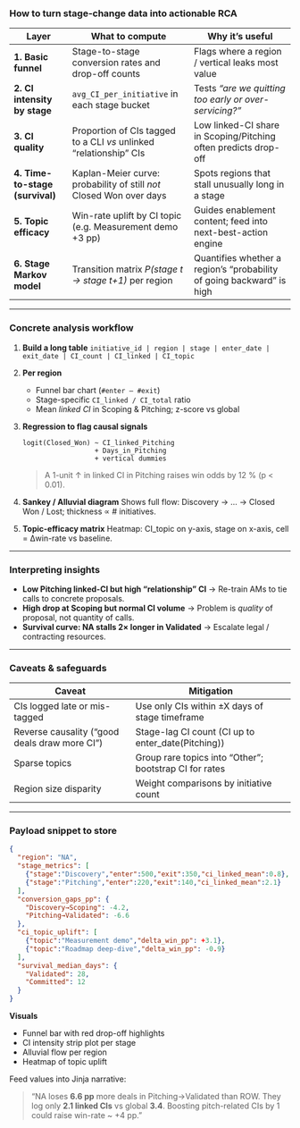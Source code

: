 ### How to turn stage-change data into actionable RCA

| Layer                           | What to compute                                                     | Why it’s useful                                                       |
| ------------------------------- | ------------------------------------------------------------------- | --------------------------------------------------------------------- |
| **1. Basic funnel**             | Stage-to-stage conversion rates and drop-off counts                 | Flags where a region / vertical leaks most value                      |
| **2. CI intensity by stage**    | `avg_CI_per_initiative` in each stage bucket                        | Tests *“are we quitting too early or over-servicing?”*                |
| **3. CI quality**               | Proportion of CIs tagged to a CLI *vs* unlinked “relationship” CIs  | Low linked-CI share in Scoping/Pitching often predicts drop-off       |
| **4. Time-to-stage (survival)** | Kaplan-Meier curve: probability of still *not* Closed Won over days | Spots regions that stall unusually long in a stage                    |
| **5. Topic efficacy**           | Win-rate uplift by CI topic (e.g. Measurement demo +3 pp)           | Guides enablement content; feed into next-best-action engine          |
| **6. Stage Markov model**       | Transition matrix *P(stage t → stage t+1)* per region               | Quantifies whether a region’s “probability of going backward” is high |

---

### Concrete analysis workflow

1. **Build a long table**
   `initiative_id | region | stage | enter_date | exit_date | CI_count | CI_linked | CI_topic`

2. **Per region**

   * Funnel bar chart (`#enter – #exit`)
   * Stage-specific `CI_linked / CI_total` ratio
   * Mean *linked CI* in Scoping & Pitching; z-score vs global

3. **Regression to flag causal signals**

   ```text
   logit(Closed_Won) ~ CI_linked_Pitching
                     + Days_in_Pitching
                     + vertical dummies
   ```

   > A 1-unit ↑ in linked CI in Pitching raises win odds by 12 % (p < 0.01).

4. **Sankey / Alluvial diagram**
   Shows full flow: Discovery → … → Closed Won / Lost; thickness ∝ # initiatives.

5. **Topic-efficacy matrix**
   Heatmap: CI\_topic on y-axis, stage on x-axis, cell = Δwin-rate vs baseline.

---

### Interpreting insights

* **Low Pitching linked-CI but high “relationship” CI**
  → Re-train AMs to tie calls to concrete proposals.
* **High drop at Scoping but normal CI volume**
  → Problem is *quality* of proposal, not quantity of calls.
* **Survival curve: NA stalls 2× longer in Validated**
  → Escalate legal / contracting resources.

---

### Caveats & safeguards

| Caveat                                        | Mitigation                                             |
| --------------------------------------------- | ------------------------------------------------------ |
| CIs logged late or mis-tagged                 | Use only CIs within ±X days of stage timeframe         |
| Reverse causality (“good deals draw more CI”) | Stage-lag CI count (CI up to enter\_date(Pitching))    |
| Sparse topics                                 | Group rare topics into “Other”; bootstrap CI for rates |
| Region size disparity                         | Weight comparisons by initiative count                 |

---

### Payload snippet to store

```json
{
  "region": "NA",
  "stage_metrics": [
    {"stage":"Discovery","enter":500,"exit":350,"ci_linked_mean":0.8},
    {"stage":"Pitching","enter":220,"exit":140,"ci_linked_mean":2.1}
  ],
  "conversion_gaps_pp": {
    "Discovery→Scoping": -4.2,
    "Pitching→Validated": -6.6
  },
  "ci_topic_uplift": [
    {"topic":"Measurement demo","delta_win_pp": +3.1},
    {"topic":"Roadmap deep-dive","delta_win_pp": -0.9}
  ],
  "survival_median_days": {
    "Validated": 28,
    "Committed": 12
  }
}
```

**Visuals**

* Funnel bar with red drop-off highlights
* CI intensity strip plot per stage
* Alluvial flow per region
* Heatmap of topic uplift

Feed values into Jinja narrative:

> “NA loses **6.6 pp** more deals in Pitching→Validated than ROW.
> They log only **2.1 linked CIs** vs global **3.4**. Boosting pitch-related CIs by 1 could raise win-rate \~ +4 pp.”
